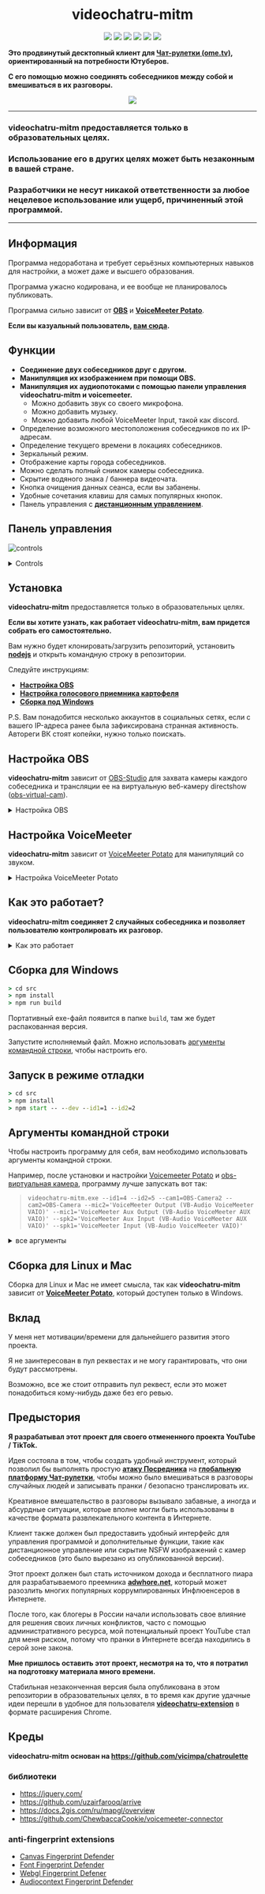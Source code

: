 <h1 align="center">videochatru-mitm</h1>

<p align="center">
<img src="https://img.shields.io/badge/Supported_OS-Windows-orange.svg" >
<img src="https://img.shields.io/badge/contributions-not%20welcome-blue.svg?style=flat&color=red" >
<img src="https://img.shields.io/github/contributors/qrlk/videochatru-mitm" >
<img src="https://img.shields.io/github/last-commit/qrlk/videochatru-mitm" >
<img src="https://img.shields.io/github/license/qrlk/videochatru-mitm" >
<img src="https://img.shields.io/date/1632816617?label=released" >
</p>

**Это продвинутый десктопный клиент для [Чат-рулетки (ome.tv)](https://videochatru.com/), ориентированный на потребности Ютуберов.**

**С его помощью можно соединять собеседников между собой и вмешиваться в их разговоры.**

<p align="center">
 <img src="screens/screen.gif"> 
</p>

--------------
### **videochatru-mitm** предоставляется только в образовательных целях.
### Использование его в других целях может быть незаконным в вашей стране.
### Разработчики не несут никакой ответственности за любое нецелевое использование или ущерб, причиненный этой программой.
--------------
## Информация
Программа недоработана и требует серьёзных компьютерных навыков для настройки, а может даже и высшего образования.

Программа ужасно кодирована, и ее вообще не планировалось публиковать.

Программа сильно зависит от **[OBS](https://github.com/qrlk/videochatru-mitm#setup-obs)** и **[VoiceMeeter Potato](https://github.com/qrlk/videochatru-mitm#setup-voicemeeter)**.

**Если вы казуальный пользователь, [вам сюда](https://github.com/qrlk/videochatru-extension).**

## Функции
* **Соединение двух собеседников друг с другом.**
* **Манипуляция их изображением при помощи OBS.**
* **Манипуляция их аудиопотоками с помощью панели управления videochatru-mitm и voicemeeter.**
  * Можно добавить звук со своего микрофона.
  * Можно добавить музыку.
  * Можно добавить любой VoiceMeeter Input, такой как discord.
* Определение возможного местоположения собеседников по их IP-адресам.
* Определение текущего времени в локациях собеседников.
* Зеркальный режим.
* Отображение карты города собеседников.
* Можно сделать полный снимок камеры собеседника.
* Скрытие водяного знака / баннера видеочата.
* Кнопка очищения данных сеанса, если вы забанены.
* Удобные сочетания клавиш для самых популярных кнопок.
* Панель управления с **[дистанционным управлением](remote%20control)**.
## Панель управления
![controls](screens/control.png)<details>
 <summary>Controls</summary>  

1. Страница IP-адресов.
2. Местонахождение первого собеседника.
3. Местонахождение второго собеседника.
4. Генератор оскорблений.
5. Статус WebRTC 1 - 2.
6. Страница настроек.
7. Детектор NSFW (вырезан из опубликованной версии).
8. Скриншот камеры 1-го/2-го собеседника (создайте папку "videochatru" в ваших загрузках).
9. Отключить звук первому или второму собеседника.
10. Пропуск 1-го/2-го собеседника.
11. Нажмите, чтобы включить звук из дискорда (правый клик - переключить).
12. Нажмите, чтобы включить звук из плеера (правый клик - переключить).
13. Нажмите, чтобы включить звук из микрофона (правый клик - переключить).
</details>

## Установка
**videochatru-mitm** предоставляется только в образовательных целях.

**Если вы хотите узнать, как работает videochatru-mitm, вам придется собрать его самостоятельно.**

Вам нужно будет клонировать/загрузить репозиторий, установить **[nodejs](http://nodejs.org/en/download)** и открыть командную строку в репозитории.

Следуйте инструкциям:
* **[Настройка OBS](https://github.com/qrlk/videochatru-mitm#setup-obs)**
* **[Настройка голосового приемника картофеля](https://github.com/qrlk/videochatru-mitm#setup-voicemeeter)**
* **[Сборка под Windows](https://github.com/qrlk/videochatru-mitm#build-for-windows)**

P.S. Вам понадобится несколько аккаунтов в социальных сетях, если с вашего IP-адреса ранее была зафиксирована странная активность. Автореги ВК стоят копейки, нужно только поискать.

## Настройка OBS
**videochatru-mitm** зависит от [OBS-Studio](https://obsproject.com) для захвата камеры каждого собеседника и трансляции ее на виртуальную веб-камеру directshow ([obs-virtual-cam](https://github.com/Fenrirthviti/obs-virtual-cam)).
<details>
<summary>Настройка OBS</summary>

* Установите [OBS-Studio](https://obsproject.com/).
* Установите [obs-virtual-cam](https://github.com/Fenrirthviti/obs-virtual-cam).
  * Выберите 4 камеры.
* Измените название каждой камеры (необязательно).
  * Откройте regedit.exe.
  * Найдите значения "OBS-Camera".
  * Замените каждую уникальную камеру на что-то уникальное, например "CAMERA1"/"CAMERA2"/"CAMERA3"/"CAMERA4".
* Выберите выходное разрешение OBS: 640x480.
* Выберите выходной битрейт OBS ~900 кбит/с (?).
* Включите студийный режим.
* Создайте две сцены, на каждой захватите каждое окно видеочата и обрежьте его так, чтобы камера собеседника занимала весь экран сцены.
* Создайте фильтр сцен - виртуальную камеру, выберите CAMERA1/CAMERA2, нажмите "Пуск" (на двух сценах).
* Выберите первую сцену, затем нажмите "Переход", затем выберите вторую сцену так, чтобы обе камеры могли работать.
* Передайте эти имена камер в качестве аргументов командной строки программе.

P.S. Всегда запускайте камеру перед программой, в противном случае расширение камеры будет зафиксировано на 1920х1080 до перезагрузки.
</details>

## Настройка VoiceMeeter
**videochatru-mitm** зависит от [VoiceMeeter Potato](https://vb-audio.com/Voicemeeter/potato.htm ) для манипуляций со звуком.
<details>
<summary>Настройка VoiceMeeter Potato</summary>

* Установите [VoiceMeeter Potato](https://vb-audio.com/Voicemeeter/potato.htm).
* Выберите свой микрофон на `HARWARE INPUT 5`
* Выберите свой динамик в разделе `HARDWARE OUT A1`.
* Выберите "VAIO 3" в качестве звукового выхода по умолчанию на вашем компьютере.
* Убедитесь, что в `Virtual Input VoiceMeeter VAIO` включены `A1` и `B1`.
* Убедитесь, что `Virtual Input VoiceMeeter AUX` имеет `A1` и `B2` включены.
* `HARWARE INPUT 4` и `HARWARE INPUT 3` используются в качестве входа из Discord / музыки, используйте [VAC](https://vac.muzychenko.net/en/), если вам нужна эта функциональность.

P.S. Вы должны запускать VoiceMeeter при старте ПК, иначе у вас не будет звука.
</details>

## Как это работает?
**videochatru-mitm соединяет 2 случайных собеседника и позволяет пользователю контролировать их разговор.**
<details>
<summary>Как это работает</summary>

* **Videochatru-mitm** создает два экземпляра [браузера](https://www.electronjs.org/docs/api/browser-window) с https://videochatru.com/embed в каждом из них.
* **Videochatru-mitm** инжектит панель управления в DOM сайта [видеочатру](https://videochatru.com).
  * Также имеется [пульт дистанционного управления](remote%20control).
* [Встроенные расширения](https://github.com/qrlk/videochatru-mitm#anti-fingerprint-extensions) обходят фингерпринтинг, чтобы оба инстанса могли работать одновременно.
* [OBS-студия](https://obsproject.com/) захватывает камеру собеседника каждого экземпляра и выводит ее через [obs-virtual-cam](https://github.com/Fenrirthviti/obs-virtual-cam).
  * **Videochat-mitm** выбирает вход камеры другого собеседника на основе [аргументов командной строки](https://github.com/qrlk/videochatru-mitm#command-line-arguments), переданных ему.
* [VoiceMeeter Potato](https://vb-audio.com/Voicemeeter/potato.htm ) обрабатывает микширование звука, получая команды от пользователей через [voicemeeter-connector](https://github.com/ChewbaccaCookie/voicemeeter-connector).
  * **Videochat-mitm** выбирает выход динамика на основе [аргументов командной строки](https://github.com/qrlk/videochatru-mitm#command-line-arguments), переданных ему.
  * **Videochat-mitm** выбирает вход микрофона на основе [аргументов командной строки](https://github.com/qrlk/videochatru-mitm#command-line-arguments), переданных ему.

Я экспериментировал с webrtc для реализации [mitm](https://en.wikipedia.org/wiki/Man-in-the-middle_attack ), но из-за некоторых ошибок chrome и неприятных задержек было проще оставаться зависимым от [Voicemeeter Potato](https://vb-audio.com/Voicemeeter/potato.htm)/[obs-virtual-cam](https://github.com/Fenrirthviti/obs-virtual-cam).
</details>

## Сборка для Windows

```cmd
> cd src
> npm install
> npm run build
```
Портативный exe-файл появится в папке `build`, там же будет распакованная версия.

Запустите исполняемый файл. Можно использовать [аргументы командной строки](https://github.com/qrlk/videochatru-mitm#command-line-arguments), чтобы настроить его.
## Запуск в режиме отладки

```cmd
> cd src
> npm install
> npm start -- --dev --id1=1 --id2=2
```
## Аргументы командной строки
Чтобы настроить программу для себя, вам необходимо использовать аргументы командной строки.

Например, после установки и настройки [Voicemeeter Potato](https://github.com/qrlk/videochatru-mitm#setup-voicemeeter ) и [obs-виртуальная камера](https://github.com/qrlk/videochatru-mitm#setup-obs ), программу лучше запускать вот так:

> `videochatru-mitm.exe --id1=4 --id2=5 --cam1=OBS-Camera2 --cam2=OBS-Camera --mic2='VoiceMeeter Output (VB-Audio VoiceMeeter VAIO)' --mic1='VoiceMeeter Aux Output (VB-Audio VoiceMeeter AUX VAIO)' --spk2='VoiceMeeter Aux Input (VB-Audio VoiceMeeter AUX VAIO)' --spk1='VoiceMeeter Input (VB-Audio VoiceMeeter VAIO)' `
<details>
 <summary>все аргументы</summary>
  
### window n1
* ``id1`` - id постоянной [сессии](https://www.electronjs.org/docs/api/session) для первого окна.
  * **По умолчанию:** 1.
* ``cam1`` - название камеры для первого окна.
  * Эта камера будет выбрана из списка.
  * Укажите здесь ту камеру, которая показывает изображение из другого окна.
* ``mic1`` - название микрофона для первого окна.
  * Этот микрофон будет выбран из списка.
  * Укажите здесь тот виртуальный кабель, на который приходит звук из другого окна.
* ``spk1`` - название устройства вывода звука для первого окна.
  * Это устройство вывода звука будет выбрано из списка.
  * Укажите здесь тот виртуальный кабель, на который нужно отправлять звук в другое окно.
### window n2
* ``id2`` - id постоянной [сессии](https://www.electronjs.org/docs/api/session) для первого окна.
  * **По умолчанию:** 2.
* ``cam2`` - название камеры для второго окна.
  * Эта камера будет выбрана из списка.
  * Укажите здесь ту камеру, которая показывает изображение из другого окна.
* ``mic2`` - название микрофона для второго окна.
  * Этот микрофон будет выбран из списка.
  * Укажите здесь тот виртуальный кабель, на который приходит звук из другого окна.
* ``spk2`` - название микрофона для второго окна.
  * Это устройство вывода звука будет выбрано из списка.
  * Укажите здесь тот виртуальный кабель, на который нужно отправлять звук в другое окно.
### voicemeeter
* `input1` - номер входа Voicemeeter, на который приходит звук из первого окна.
  * **По умолчанию:** 5.
* `input2` - номер входа Voicemeeter, на который приходит звук из второго окна.
  * **По умолчанию:** 6.
* `inputmic` - номер входа Voicemeeter, на котором ваш микрофон.
  * **По умолчанию:** 4.
* `inputmusic` - номер входа Voicemeeter, на котором виртуальный кабель, на который приходит музыка из плеера.
  * **По умолчанию:** 2.
* `inputdiscord` - номер входа Voicemeeter, на котором виртуальный кабель, на который приходит звук из дискорда.
  * **По умолчанию:** 3.
* `outputspeaker` - номер выхода VoiceMeeter на ваши наушники.
  * **По умолчанию:** 0.
* `outputmicmusictodiscord` - номер выхода VoiceMeeter, куда будет выводиться музыка, если вы хотите микшевать её с микрофоном и выводить в дискорд.
  * **По умолчанию:** 1.
<details>
 <summary>Номера</summary>

 * 0 - A1
 * 1 - A2
 * 2 - A3
 * 3 - A4
 * 4 - A5
 * 5 - B1
 * 6 - B2
 * 7 - B3
</details>
  
### other
* `ws` - адрес веб сокет сервера для удаленного управления.
* `checkIp` - если указано, на старте покажет информацию о вашем IP.
  
</details>

## Сборка для Linux и Mac
Сборка для Linux и Mac не имеет смысла, так как **videochatru-mitm** зависит от **[VoiceMeeter Potato](https://vb-audio.com/Voicemeeter/potato.htm )**, который доступен только в Windows.

## Вклад
У меня нет мотивации/времени для дальнейшего развития этого проекта.

Я не заинтересован в пул реквестах и не могу гарантировать, что они будут рассмотрены.

Возможно, все же стоит отправить пул реквест, если это может понадобиться кому-нибудь даже без его ревью.

## Предыстория
**Я разрабатывал этот проект для своего отмененного проекта YouTube / TikTok.**

Идея состояла в том, чтобы создать удобный инструмент, который позволил бы выполнять простую **[атаку Посредника](https://en.wikipedia.org/wiki/Man-in-the-middle_attack)** на **[глобальную платформу Чат-рулетки](https://github.com/qrlk/videochatru-extension#what-is-chat-roulette)**, чтобы можно было вмешиваться в разговоры случайных людей и записывать пранки / безопасно транслировать их.

Креативное вмешательство в разговоры вызывало забавные, а иногда и абсурдные ситуации, которые вполне могли быть использованы в качестве формата развлекательного контента в Интернете.

Клиент также должен был предоставить удобный интерфейс для управления программой и дополнительные функции, такие как дистанционное управление или скрытие NSFW изображений с камер собеседников (это было вырезано из опубликованной версии).

Этот проект должен был стать источником дохода и бесплатного пиара для разрабатываемого преемника **[adwhore.net](https://adwhore.net)**, который может разозлить многих популярных коррумпированных Инфлюенсеров в Интернете.

После того, как блогеры в России начали использовать свое влияние для решения своих личных конфликтов, часто с помощью административного ресурса, мой потенциальный проект YouTube стал для меня риском, потому что пранки в Интернете всегда находились в серой зоне закона.

**Мне пришлось оставить этот проект, несмотря на то, что я потратил на подготовку материала много времени.**

Стабильная незаконченная версия была опубликована в этом репозитории в образовательных целях, в то время как другие удачные идеи перешли в удобное для пользователя **[videochatru-extension](https://github.com/qrlk/videochatru-extension)** в формате расширения Chrome.

## Креды
**videochatru-mitm основан на https://github.com/vicimpa/chatroulette**

### библиотеки
* https://jquery.com/
* https://github.com/uzairfarooq/arrive
* https://docs.2gis.com/ru/mapgl/overview
* https://github.com/ChewbaccaCookie/voicemeeter-connector

### anti-fingerprint extensions

* [Canvas Fingerprint Defender](https://chrome.google.com/webstore/detail/canvas-fingerprint-defend/lanfdkkpgfjfdikkncbnojekcppdebfp)
* [Font Fingerprint Defender](https://chrome.google.com/webstore/detail/font-fingerprint-defender/fhkphphbadjkepgfljndicmgdlndmoke)
* [Webgl Fingerprint Defener](https://chrome.google.com/webstore/detail/webgl-fingerprint-defende/olnbjpaejebpnokblkepbphhembdicik)
* [Audiocontext Fingerprint Defender](https://chrome.google.com/webstore/detail/audiocontext-fingerprint/pcbjiidheaempljdefbdplebgdgpjcbe)

